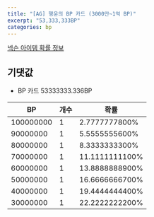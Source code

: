 ```yaml
---
title: "[AG] 행운의 BP 카드 (3000만~1억 BP)"
excerpt: "53,333,333BP"
categories: bp
---
```

[넥슨 아이템 확률 정보](http://iteminfo.nexon.com/probability/fo4?sn=6924)

## 기댓값
  - BP 카드 53333333.336BP

|BP|개수|확률|
|---|---|---|
|100000000|1|2.7777777800%|
|90000000|1|5.5555555600%|
|80000000|1|8.3333333300%|
|70000000|1|11.1111111100%|
|60000000|1|13.8888888900%|
|50000000|1|16.6666666700%|
|40000000|1|19.4444444400%|
|30000000|1|22.2222222200%|
